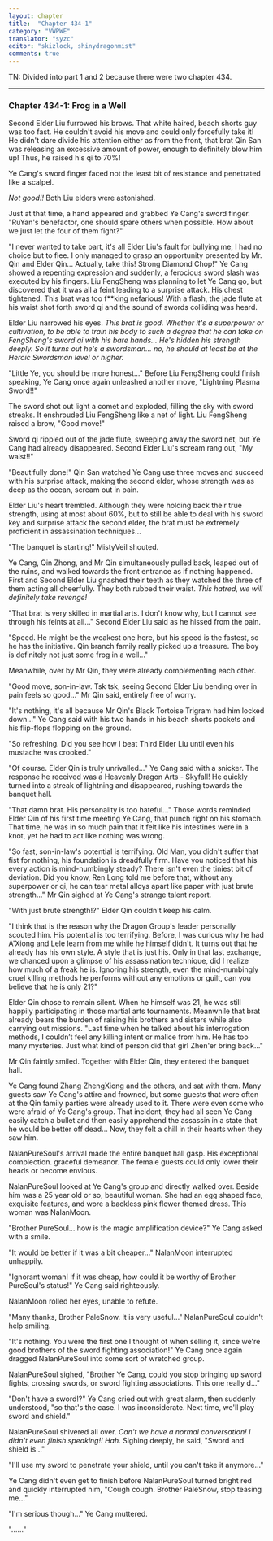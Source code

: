 ```yaml
---
layout: chapter
title:  "Chapter 434-1"
category: "VWPWE"
translator: "syzc"
editor: "skizlock, shinydragonmist"
comments: true
---
```


TN: Divided into part 1 and 2 because there were two chapter 434.

---

### Chapter 434-1: Frog in a Well

Second Elder Liu furrowed his brows. That white haired, beach shorts guy was too fast. He couldn't avoid his move and could only forcefully take it! He didn't dare divide his attention either as from the front, that brat Qin San was releasing an excessive amount of power, enough to definitely blow him up! Thus, he raised his qi to 70%! 

Ye Cang's sword finger faced not the least bit of resistance and penetrated like a scalpel.  

*Not good!!* Both Liu elders were astonished.

Just at that time, a hand appeared and grabbed Ye Cang's sword finger. "RuYan's benefactor, one should spare others when possible. How about we just let the four of them fight?"

"I never wanted to take part, it's all Elder Liu's fault for bullying me, I had no choice but to flee. I only managed to grasp an opportunity presented by Mr. Qin and Elder Qin... Actually, take this! Strong Diamond Chop!" Ye Cang showed a repenting expression and suddenly, a ferocious sword slash was executed by his fingers. Liu FengSheng was planning to let Ye Cang go, but discovered that it was all a feint leading to a surprise attack. His chest tightened. This brat was too f\*\*king nefarious! With a flash, the jade flute at his waist shot forth sword qi and the sound of swords colliding was heard.

Elder Liu narrowed his eyes. *This brat is good. Whether it's a superpower or cultivation, to be able to train his body to such a degree that he can take on FengSheng's sword qi with his bare hands... He's hidden his strength deeply. So it turns out he's a swordsman... no, he should at least be at the Heroic Swordsman level or higher.*

"Little Ye, you should be more honest..." Before Liu FengSheng could finish speaking, Ye Cang once again unleashed another move, "Lightning Plasma Sword!!"

The sword shot out light a comet and exploded, filling the sky with sword streaks. It enshrouded Liu FengSheng like a net of light. Liu FengSheng raised a brow, "Good move!"

Sword qi rippled out of the jade flute, sweeping away the sword net, but Ye Cang had already disappeared. Second Elder Liu's scream rang out, "My waist!!"

"Beautifully done!" Qin San watched Ye Cang use three moves and succeed with his surprise attack, making the second elder, whose strength was as deep as the ocean, scream out in pain.

Elder Liu's heart trembled. Although they were holding back their true strength, using at most about 60%, but to still be able to deal with his sword key and surprise attack the second elder, the brat must be extremely proficient in assassination techniques...

"The banquet is starting!" MistyVeil shouted.

Ye Cang, Qin Zhong, and Mr Qin simultaneously pulled back, leaped out of the ruins, and walked towards the front entrance as if nothing happened. First and Second Elder Liu gnashed their teeth as they watched the three of them acting all cheerfully. They both rubbed their waist. *This hatred, we will definitely take revenge!*

"That brat is very skilled in martial arts. I don't know why, but I cannot see through his feints at all..." Second Elder Liu said as he hissed from the pain.

"Speed. He might be the weakest one here, but his speed is the fastest, so he has the initiative. Qin branch family really picked up a treasure. The boy is definitely not just some frog in a well..."

Meanwhile, over by Mr Qin, they were already complementing each other.

"Good move, son-in-law. Tsk tsk, seeing Second Elder Liu bending over in pain feels so good..." Mr Qin said, entirely free of worry.

"It's nothing, it's all because Mr Qin's Black Tortoise Trigram had him locked down..." Ye Cang said with his two hands in his beach shorts pockets and his flip-flops flopping on the ground.

"So refreshing. Did you see how I beat Third Elder Liu until even his mustache was crooked."

"Of course. Elder Qin is truly unrivalled..." Ye Cang said with a snicker. The response he received was a Heavenly Dragon Arts - Skyfall! He quickly turned into a streak of lightning and disappeared, rushing towards the banquet hall.

"That damn brat. His personality is too hateful..." Those words reminded Elder Qin of his first time meeting Ye Cang, that punch right on his stomach. That time, he was in so much pain that it felt like his intestines were in a knot, yet he had to act like nothing was wrong.

"So fast, son-in-law's potential is terrifying. Old Man, you didn't suffer that fist for nothing, his foundation is dreadfully firm. Have you noticed that his every action is mind-numbingly steady? There isn't even the tiniest bit of deviation. Did you know, Ren Long told me before that, without any superpower or qi, he can tear metal alloys apart like paper with just brute strength..." Mr Qin sighed at Ye Cang's strange talent report.

"With just brute strength!?" Elder Qin couldn't keep his calm.

"I think that is the reason why the Dragon Group's leader personally scouted him. His potential is too terrifying. Before, I was curious why he had A'Xiong and Lele learn from me while he himself didn't. It turns out that he already has his own style. A style that is just his. Only in that last exchange, we chanced upon a glimpse of his assassination technique, did I realize how much of a freak he is. Ignoring his strength, even the mind-numbingly cruel killing methods he performs without any emotions or guilt, can you believe that he is only 21?"

Elder Qin chose to remain silent. When he himself was 21, he was still happily participating in those martial arts tournaments. Meanwhile that brat already bears the burden of raising his brothers and sisters while also carrying out missions. "Last time when he talked about his interrogation methods, I couldn’t feel any killing intent or malice from him. He has too many mysteries. Just what kind of person did that girl Zhen'er bring back..."

Mr Qin faintly smiled. Together with Elder Qin, they entered the banquet hall.

Ye Cang found Zhang ZhengXiong and the others, and sat with them. Many guests saw Ye Cang's attire and frowned, but some guests that were often at the Qin family parties were already used to it. There were even some who were afraid of Ye Cang's group. That incident, they had all seen Ye Cang easily catch a bullet and then easily apprehend the assassin in a state that he would be better off dead... Now, they felt a chill in their hearts when they saw him.

NalanPureSoul's arrival made the entire banquet hall gasp. His exceptional complection. graceful demeanor. The female guests could only lower their heads or become envious.

NalanPureSoul looked at Ye Cang's group and directly walked over. Beside him was a 25 year old or so, beautiful woman. She had an egg shaped face, exquisite features, and wore a backless pink flower themed dress. This woman was NalanMoon.

"Brother PureSoul... how is the magic amplification device?" Ye Cang asked with a smile.

"It would be better if it was a bit cheaper..." NalanMoon interrupted unhappily.

"Ignorant woman! If it was cheap, how could it be worthy of Brother PureSoul's status!" Ye Cang said righteously.

NalanMoon rolled her eyes, unable to refute.

"Many thanks, Brother PaleSnow. It is very useful..." NalanPureSoul couldn't help smiling.

"It's nothing. You were the first one I thought of when selling it, since we're good brothers of the sword fighting association!" Ye Cang once again dragged NalanPureSoul into some sort of wretched group.

NalanPureSoul sighed, "Brother Ye Cang, could you stop bringing up sword fights, crossing swords, or sword fighting associations. This one really d..."

"Don't have a sword!?" Ye Cang cried out with great alarm, then suddenly understood, "so that's the case. I was inconsiderate. Next time, we'll play sword and shield."

NalanPureSoul shivered all over. *Can't we have a normal conversation! I didn't even finish speaking!! Hah.* Sighing deeply, he said, "Sword and shield is..."

"I'll use my sword to penetrate your shield, until you can't take it anymore..."

Ye Cang didn't even get to finish before NalanPureSoul turned bright red and quickly interrupted him, "Cough cough. Brother PaleSnow, stop teasing me..."

"I'm serious though..." Ye Cang muttered.

"......"
